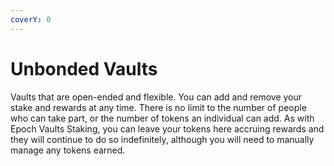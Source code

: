 ```yaml
---
coverY: 0
---
```


# Unbonded Vaults

Vaults that are open-ended and flexible. You can add and remove your stake and rewards at any time. There is no limit to the number of people who can take part, or the number of tokens an individual can add. As with Epoch Vaults Staking, you can leave your tokens here accruing rewards and they will continue to do so indefinitely, although you will need to manually manage any tokens earned.
